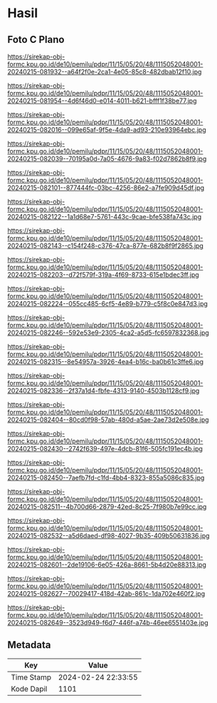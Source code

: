 # Hasil

## Foto C Plano

https://sirekap-obj-formc.kpu.go.id/de10/pemilu/pdpr/11/15/05/20/48/1115052048001-20240215-081932--a64f2f0e-2ca1-4e05-85c8-482dbab12f10.jpg

https://sirekap-obj-formc.kpu.go.id/de10/pemilu/pdpr/11/15/05/20/48/1115052048001-20240215-081954--4d6f46d0-e014-4011-b621-bfff1f38be77.jpg

https://sirekap-obj-formc.kpu.go.id/de10/pemilu/pdpr/11/15/05/20/48/1115052048001-20240215-082016--099e65af-9f5e-4da9-ad93-210e93964ebc.jpg

https://sirekap-obj-formc.kpu.go.id/de10/pemilu/pdpr/11/15/05/20/48/1115052048001-20240215-082039--70195a0d-7a05-4676-9a83-f02d7862b8f9.jpg

https://sirekap-obj-formc.kpu.go.id/de10/pemilu/pdpr/11/15/05/20/48/1115052048001-20240215-082101--877444fc-03bc-4256-86e2-a7fe909d45df.jpg

https://sirekap-obj-formc.kpu.go.id/de10/pemilu/pdpr/11/15/05/20/48/1115052048001-20240215-082122--1a1d68e7-5761-443c-9cae-bfe538fa743c.jpg

https://sirekap-obj-formc.kpu.go.id/de10/pemilu/pdpr/11/15/05/20/48/1115052048001-20240215-082143--c154f248-c376-47ca-877e-682b8f9f2865.jpg

https://sirekap-obj-formc.kpu.go.id/de10/pemilu/pdpr/11/15/05/20/48/1115052048001-20240215-082203--d72f579f-319a-4f69-8733-615e1bdec3ff.jpg

https://sirekap-obj-formc.kpu.go.id/de10/pemilu/pdpr/11/15/05/20/48/1115052048001-20240215-082224--055cc485-6cf5-4e89-b779-c5f8c0e847d3.jpg

https://sirekap-obj-formc.kpu.go.id/de10/pemilu/pdpr/11/15/05/20/48/1115052048001-20240215-082246--592e53e9-2305-4ca2-a5d5-fc6597832368.jpg

https://sirekap-obj-formc.kpu.go.id/de10/pemilu/pdpr/11/15/05/20/48/1115052048001-20240215-082315--8e54957a-3926-4ea4-b16c-ba0b61c3ffe6.jpg

https://sirekap-obj-formc.kpu.go.id/de10/pemilu/pdpr/11/15/05/20/48/1115052048001-20240215-082336--2f37a1d4-fbfe-4313-9140-4503b1128cf9.jpg

https://sirekap-obj-formc.kpu.go.id/de10/pemilu/pdpr/11/15/05/20/48/1115052048001-20240215-082404--80cd0f98-57ab-480d-a5ae-2ae73d2e508e.jpg

https://sirekap-obj-formc.kpu.go.id/de10/pemilu/pdpr/11/15/05/20/48/1115052048001-20240215-082430--2742f639-497e-4dcb-81f6-505fc191ec4b.jpg

https://sirekap-obj-formc.kpu.go.id/de10/pemilu/pdpr/11/15/05/20/48/1115052048001-20240215-082450--7aefb7fd-c1fd-4bb4-8323-855a5086c835.jpg

https://sirekap-obj-formc.kpu.go.id/de10/pemilu/pdpr/11/15/05/20/48/1115052048001-20240215-082511--4b700d66-2879-42ed-8c25-7f980b7e99cc.jpg

https://sirekap-obj-formc.kpu.go.id/de10/pemilu/pdpr/11/15/05/20/48/1115052048001-20240215-082532--a5d6daed-df98-4027-9b35-409b50631836.jpg

https://sirekap-obj-formc.kpu.go.id/de10/pemilu/pdpr/11/15/05/20/48/1115052048001-20240215-082601--2de19106-6e05-426a-8661-5b4d20e88313.jpg

https://sirekap-obj-formc.kpu.go.id/de10/pemilu/pdpr/11/15/05/20/48/1115052048001-20240215-082627--70029417-418d-42ab-861c-1da702e460f2.jpg

https://sirekap-obj-formc.kpu.go.id/de10/pemilu/pdpr/11/15/05/20/48/1115052048001-20240215-082649--3523d949-f6d7-446f-a74b-46ee6551403e.jpg


## Metadata

| Key        | Value               |
| ---------- | ------------------- |
| Time Stamp | 2024-02-24 22:33:55 |
| Kode Dapil | 1101                |




